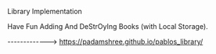 Library Implementation

Have Fun Adding And DeStrOyIng Books (with Local Storage).

------------->  https://padamshree.github.io/pablos_library/


